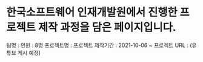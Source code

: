 # 한국소프트웨어 인재개발원에서 진행한 프로젝트 제작 과정을 담은 페이지입니다.

팀명 : 
인원 : 8명
프로젝트명 : 
프로젝트 제작기간 : 2021-10-06 ~ 
프로젝트 URL : (유튜브 게시 예정)
